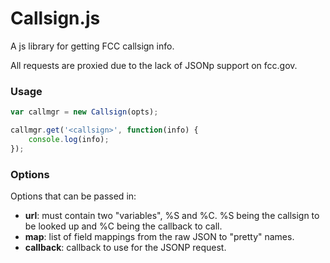 Callsign.js
===========

A js library for getting FCC callsign info.

All requests are proxied due to the lack of JSONp support on fcc.gov.


### Usage ###

``` javascript
var callmgr = new Callsign(opts);

callmgr.get('<callsign>', function(info) {
	console.log(info);
});
```

### Options ###

Options that can be passed in:

* **url**: must contain two "variables", %S and %C. %S being the callsign to
be looked up and %C being the callback to call.
* **map**: list of field mappings from the raw JSON to "pretty" names.
* **callback**: callback to use for the JSONP request.

